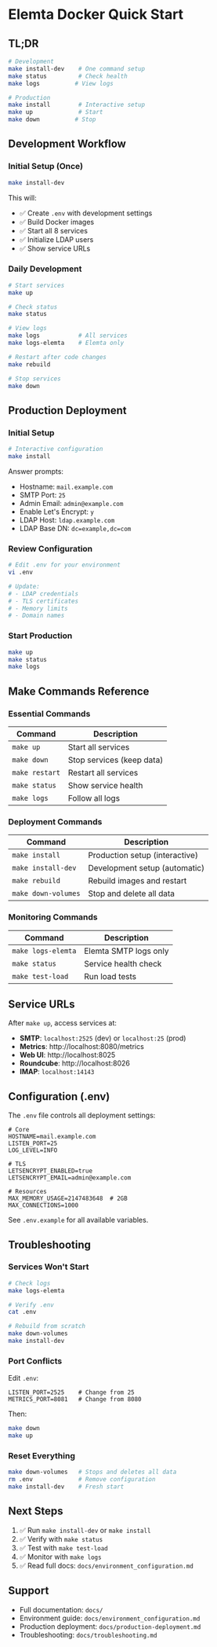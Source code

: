 # Elemta Docker Quick Start

## TL;DR

```bash
# Development
make install-dev    # One command setup
make status         # Check health
make logs          # View logs

# Production
make install        # Interactive setup
make up             # Start
make down          # Stop
```

## Development Workflow

### Initial Setup (Once)

```bash
make install-dev
```

This will:
- ✅ Create `.env` with development settings
- ✅ Build Docker images
- ✅ Start all 8 services
- ✅ Initialize LDAP users
- ✅ Show service URLs

### Daily Development

```bash
# Start services
make up

# Check status
make status

# View logs
make logs           # All services
make logs-elemta    # Elemta only

# Restart after code changes
make rebuild

# Stop services
make down
```

## Production Deployment

### Initial Setup

```bash
# Interactive configuration
make install
```

Answer prompts:
- Hostname: `mail.example.com`
- SMTP Port: `25`
- Admin Email: `admin@example.com`
- Enable Let's Encrypt: `y`
- LDAP Host: `ldap.example.com`
- LDAP Base DN: `dc=example,dc=com`

### Review Configuration

```bash
# Edit .env for your environment
vi .env

# Update:
# - LDAP credentials
# - TLS certificates
# - Memory limits
# - Domain names
```

### Start Production

```bash
make up
make status
make logs
```

## Make Commands Reference

### Essential Commands

| Command | Description |
|---------|-------------|
| `make up` | Start all services |
| `make down` | Stop services (keep data) |
| `make restart` | Restart all services |
| `make status` | Show service health |
| `make logs` | Follow all logs |

### Deployment Commands

| Command | Description |
|---------|-------------|
| `make install` | Production setup (interactive) |
| `make install-dev` | Development setup (automatic) |
| `make rebuild` | Rebuild images and restart |
| `make down-volumes` | Stop and delete all data |

### Monitoring Commands

| Command | Description |
|---------|-------------|
| `make logs-elemta` | Elemta SMTP logs only |
| `make status` | Service health check |
| `make test-load` | Run load tests |

## Service URLs

After `make up`, access services at:

- **SMTP**: `localhost:2525` (dev) or `localhost:25` (prod)
- **Metrics**: http://localhost:8080/metrics
- **Web UI**: http://localhost:8025
- **Roundcube**: http://localhost:8026
- **IMAP**: `localhost:14143`

## Configuration (.env)

The `.env` file controls all deployment settings:

```env
# Core
HOSTNAME=mail.example.com
LISTEN_PORT=25
LOG_LEVEL=INFO

# TLS
LETSENCRYPT_ENABLED=true
LETSENCRYPT_EMAIL=admin@example.com

# Resources
MAX_MEMORY_USAGE=2147483648  # 2GB
MAX_CONNECTIONS=1000
```

See `.env.example` for all available variables.

## Troubleshooting

### Services Won't Start

```bash
# Check logs
make logs-elemta

# Verify .env
cat .env

# Rebuild from scratch
make down-volumes
make install-dev
```

### Port Conflicts

Edit `.env`:
```env
LISTEN_PORT=2525    # Change from 25
METRICS_PORT=8081   # Change from 8080
```

Then:
```bash
make down
make up
```

### Reset Everything

```bash
make down-volumes   # Stops and deletes all data
rm .env             # Remove configuration
make install-dev    # Fresh start
```

## Next Steps

1. ✅ Run `make install-dev` or `make install`
2. ✅ Verify with `make status`
3. ✅ Test with `make test-load`
4. ✅ Monitor with `make logs`
5. ✅ Read full docs: `docs/environment_configuration.md`

## Support

- Full documentation: `docs/`
- Environment guide: `docs/environment_configuration.md`
- Production deployment: `docs/production-deployment.md`
- Troubleshooting: `docs/troubleshooting.md`

